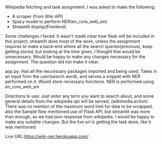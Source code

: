 Wikipedia fetching and task assignment.
I was asked to make the following:
- A scraper (from Wiki API)
- Spacy model to perform NER(en_core_web_sm)
- Streamlit display(Frontend)

Some challenges I faced:
It wasn't made clear how flask will be included in this project, streamlit does most of the work,
unless the assignment requires to make a back-end where all the search queries(previous), keep getting stored, but looking at the time given, I thought that would be unnecessary. Would be happy to make any changes necessary for the assignment. The question did not make it clear.

app.py:
Has all the neccessary packages imported and being used, Takes in an input from the user(search word), and serves a snippet with NER performed on it. Would store necessary functions. NER is performed using en_core_web_sm

Directions to use:
Just enter any term you want to search about, and some general details from the wikipedia api will be served, (wikimedia.action).
There was no mention of the maximum word limit for data to be scrapped, also the Sample flow mentioned use of Flask API, but streamlit was more than enough, as we had json response from wikipedia. I would be happy to make any suitable changes. But the live url is getting the task done, like it was mentioned.

Live URL:https://wiki-ner.herokuapp.com/